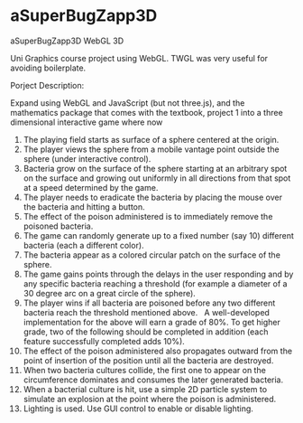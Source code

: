 # aSuperBugZapp3D
aSuperBugZapp3D WebGL 3D


Uni Graphics course project using WebGL. TWGL was very useful for avoiding boilerplate.


Porject Description:

Expand using WebGL and JavaScript (but not three.js), and the mathematics package that comes with the textbook, project 1 into a three dimensional interactive game where now

1. The playing field starts as surface of a sphere centered at the origin.
2. The player views the sphere from a mobile vantage point outside the sphere (under interactive control).
3. Bacteria grow on the surface of the sphere starting at an arbitrary spot on the surface and growing out uniformly in all directions from that spot at a speed determined by the game.
4. The player needs to eradicate the bacteria by placing the mouse over the bacteria and hitting a button.
5. The effect of the poison administered is to immediately remove the poisoned bacteria.
6. The game can randomly generate up to a fixed number (say 10) different bacteria (each a different color).
7. The bacteria appear as a colored circular patch on the surface of the sphere.
8. The game gains points through the delays in the user responding and by any specific bacteria reaching a threshold (for example a diameter of a 30 degree arc on a great circle of the sphere).
9. The player wins if all bacteria are poisoned before any two different bacteria reach the threshold mentioned above.
 
A well-developed implementation for the above will earn a grade of 80%. To get higher grade, two of the following should be completed in addition (each feature successfully completed adds 10%).
1. The effect of the poison administered also propagates outward from the point of insertion of the position until all the bacteria are destroyed.
2. When two bacteria cultures collide, the first one to appear on the circumference dominates and consumes the later generated bacteria.
3. When a bacterial culture is hit, use a simple 2D particle system to simulate an explosion at the point where the poison is administered.
4. Lighting is used. Use GUI control to enable or disable lighting.
